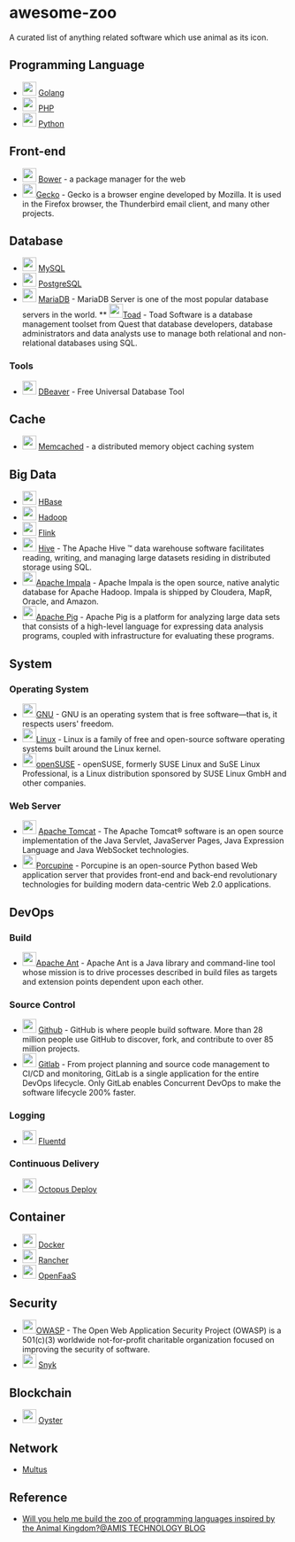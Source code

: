 # awesome-zoo

A curated list of anything related software which use animal as its icon.

## Programming Language

* <img width="25" src="https://sdtimes.com/wp-content/uploads/2018/02/golang.sh_-490x490.png"> [Golang](https://golang.org/)
* <img width="25" src="https://upload.wikimedia.org/wikipedia/commons/thumb/3/31/Webysther_20160423_-_Elephpant.svg/1024px-Webysther_20160423_-_Elephpant.svg.png"> [PHP](http://www.php.net/)
* <img width="25" src="https://www.python.org/static/opengraph-icon-200x200.png"> [Python](https://www.python.org/)

## Front-end

* <img width="25" src="https://bower.io/img/bower-logo.png"> [Bower](https://bower.io/) - a package manager for the web
* <img width="25" src="https://upload.wikimedia.org/wikipedia/en/thumb/d/d4/Mozillagecko-logo.svg/181px-Mozillagecko-logo.svg.png">[Gecko](https://developer.mozilla.org/en-US/docs/Mozilla/Gecko) - Gecko is a browser engine developed by Mozilla. It is used in the Firefox browser, the Thunderbird email client, and many other projects.

## Database

* <img width="25" src="https://planet.mysql.com/images/planet-logo.svg"> [MySQL](https://www.mysql.com/)
* <img width="25" src="https://www.postgresql.org/media/img/about/press/elephant.png"> [PostgreSQL](https://www.postgresql.org/)
* <img width="25" src="https://mariadb.org/wp-content/uploads/2017/03/cropped-MariaDB-seal-white-512x512-180x180.png"> [MariaDB](https://mariadb.org/) - MariaDB Server is one of the most popular database servers in the world.
** <img width="25" src="http://www.toadworld.com/hubfs/4130326/templates/images/toad.svg">[Toad](http://www.toadworld.com/) - Toad Software is a database management toolset from Quest that database developers, database administrators and data analysts use to manage both relational and non-relational databases using SQL.

### Tools

* <img width="25" src="https://dbeaver.io/wp-content/uploads/2015/09/beaver-head.png"> [DBeaver](https://dbeaver.io/) - Free Universal Database Tool

## Cache

* <img width="25" src="https://cdn.worldvectorlogo.com/logos/memcached.svg"> [Memcached](https://memcached.org/) - a distributed memory object caching system

## Big Data

* <img width="25" src="https://cdn.worldvectorlogo.com/logos/hbase.svg"> [HBase](https://hbase.apache.org/)
* <img width="25" src="https://hadoop.apache.org/elephant.png"> [Hadoop](https://hadoop.apache.org/)
* <img width="25" src="https://flink.apache.org/img/logo/png/50/color_50.png"> [Flink](https://flink.apache.org/)
* <img width="25" src="https://hive.apache.org/images/hive_logo_medium.jpg"> [Hive](https://hive.apache.org/) - The Apache Hive ™ data warehouse software facilitates reading, writing, and managing large datasets residing in distributed storage using SQL.
* <img width="25" src="https://impala.apache.org/img/impala-logo.png">[Apache Impala](https://impala.apache.org/) - Apache Impala is the open source, native analytic database for Apache Hadoop. Impala is shipped by Cloudera, MapR, Oracle, and Amazon.
* <img width="25" src="https://pig.apache.org/images/pig-logo.gif">[Apache Pig](https://pig.apache.org/) - Apache Pig is a platform for analyzing large data sets that consists of a high-level language for expressing data analysis programs, coupled with infrastructure for evaluating these programs.

## System

### Operating System

* <img width="25" src="https://www.gnu.org/server/staging/fundraiser/heckert_gnu.transp-white.small.png">[GNU](https://www.gnu.org/) - GNU is an operating system that is free software—that is, it respects users' freedom.
* <img width="25" src="https://www.linux.org/images/linuxfav.png">[Linux](https://www.linux.org/) - Linux is a family of free and open-source software operating systems built around the Linux kernel.
* <img width="25" src="https://www.opensuse.org/build/images/opensuse-logo.png">[openSUSE](https://www.opensuse.org/) - openSUSE, formerly SUSE Linux and SuSE Linux Professional, is a Linux distribution sponsored by SUSE Linux GmbH and other companies.

### Web Server

* <img width="25" src="https://tomcat.apache.org/res/images/tomcat.png"> [Apache Tomcat](http://tomcat.apache.org/) - The Apache Tomcat® software is an open source implementation of the Java Servlet, JavaServer Pages, Java Expression Language and Java WebSocket technologies.
* <img width="25" src="http://www.innoscript.org/assets/Uploads/_resampled/ResizedImage187187-porcupine.png">[Porcupine](http://www.innoscript.org) - Porcupine is an open-source Python based Web application server that provides front-end and back-end revolutionary technologies for building modern data-centric Web 2.0 applications.

## DevOps

### Build

* <img width="25" src="https://ant.apache.org/images/project-logo.gif">[Apache Ant](https://ant.apache.org/) - Apache Ant is a Java library and command-line tool whose mission is to drive processes described in build files as targets and extension points dependent upon each other.

### Source Control

* <img width="25" src="https://github.githubassets.com/images/modules/logos_page/Octocat.png"> [Github](github.com) - GitHub is where people build software. More than 28 million people use GitHub to discover, fork, and contribute to over 85 million projects.
* <img width="25" src="https://gitlab.com/gitlab-com/gitlab-artwork/raw/master/logo/logo.png"> [Gitlab](https://gitlab.com/) - From project planning and source code management to CI/CD and monitoring, GitLab is a single application for the entire DevOps lifecycle. Only GitLab enables Concurrent DevOps to make the software lifecycle 200% faster.

### Logging

* <img width="25" src="https://www.fluentd.org/favicon.ico"> [Fluentd](https://www.fluentd.org/)

### Continuous Delivery

* <img width="25" src="https://octopus.com/images/(global)/favicon.png"> [Octopus Deploy](https://octopus.com/)

## Container

* <img width="25" src="https://www.docker.com/sites/default/files/d8/Docker-R-Logo-08-2018-Monochomatic-RGB_Moby-x1.png"> [Docker](https://www.docker.com/)
* <img width="25" src="https://rancher.com/img/brand-guidelines/assets/logos/svg/cow/rancher-logo-cow-blue.svg"> [Rancher](https://rancher.com)
* <img width="25" src="https://www.openfaas.com/images/favicon.png"> [OpenFaaS](https://www.openfaas.com/)

## Security

* <img width="25" src="https://www.owasp.org/images/3/34/Owasp_logo_normal.jpg">[OWASP](https://www.owasp.org/) - The Open Web Application Security Project (OWASP) is a 501(c)(3) worldwide not-for-profit charitable organization focused on improving the security of software.
* <img width="25" src="https://res.cloudinary.com/snyk/image/upload/v1533761770/logo-1_wtob68.svg"> [Snyk](https://snyk.io/)

## Blockchain

* <img width="25" src="https://oysterprotocol.com/wp-content/uploads/2018/07/cropped-oyster-logo-150x150.png"> [Oyster](https://oysterprotocol.com/)

## Network

* [Multus](https://github.com/intel/multus-cni)

## Reference

* [Will you help me build the zoo of programming languages inspired by the Animal Kingdom?@AMIS TECHNOLOGY BLOG](https://technology.amis.nl/2018/01/14/the-zoo-programming-languages-named-after-animals/)
